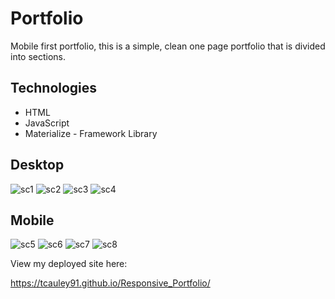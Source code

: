 # Portfolio
Mobile first portfolio, this is a simple, clean one page portfolio that is divided into sections.

## Technologies
<ul>
<li>HTML</li>
<li>JavaScript</li>
<li>Materialize - Framework Library</li>
</ul>


## Desktop
<img src="assets/sc1.jpg" alt="sc1"/>

<img src="assets/sc2.jpg" alt="sc2"/>

<img src="assets/sc3.jpg" alt="sc3"/>

<img src="assets/sc4.jpg" alt="sc4"/>

## Mobile
<img src="assets/mobileabout.jpg" alt="sc5"/>
<img src="assets/mobileportfolio.jpg" alt="sc6"/>
<img src="assets/mobileNav.jpg" alt="sc7"/>
<img src="assets/mobilecontact.jpg" alt="sc8"/>





View my deployed site here:

 https://tcauley91.github.io/Responsive_Portfolio/
 
 
